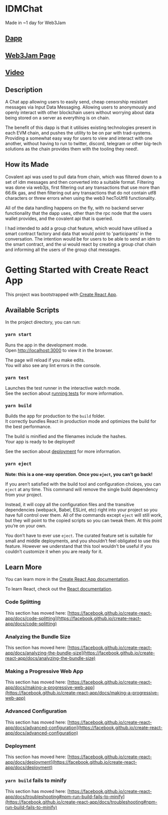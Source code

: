 # IDMChat
Made in ~1 day for Web3Jam

## [Dapp](https://idmchat.xyz)
## [Web3Jam Page](https://showcase.ethglobal.com/web3jam/idmchat)
## [Video](https://www.youtube.com/watch?v=4MBBrphTUWs)

## Description
A Chat app allowing users to easily send, cheap censorship resistant messages via Input Data Messaging. Allowing users to anonymously and openly interact with other blockchain users without worrying about data being stored on a server as everything is on chain.

The benefit of this dapp is that it utilisies existing technologies present in each EVM chain, and pushes the utility to be on par with trad-systems. Providing a somewhat easy way for users to view and interact with one another, without having to run to twitter, discord, telegram or other big-tech solutions as the chain provides them with the tooling they need!.

## How its Made

Covalent api was used to pull data from chain, which was filtered down to a set of idm messages and then converted into a suitable format. Filtering was done via web3js, first filtering out any transactions that use more than 66.6k gas, and then filtering out any transactions that do not contain utf8 characters or threw errors when using the web3 hecToUtf8 functionality.

All of the data handling happens on the fly, with no backend server functionality that the dapp uses, other than the rpc node that the users wallet provides, and the covalent api that is queried.

I had intended to add a group chat feature, which would have utilised a smart contract factory and data that would point to 'participants' in the conversation. The intention would be for users to be able to send an idm to the smart contract, and the ui would react by creating a group chat chain and informing all the users of the group chat messages.

# Getting Started with Create React App

This project was bootstrapped with [Create React App](https://github.com/facebook/create-react-app).

## Available Scripts

In the project directory, you can run:

### `yarn start`

Runs the app in the development mode.\
Open [http://localhost:3000](http://localhost:3000) to view it in the browser.

The page will reload if you make edits.\
You will also see any lint errors in the console.

### `yarn test`

Launches the test runner in the interactive watch mode.\
See the section about [running tests](https://facebook.github.io/create-react-app/docs/running-tests) for more information.

### `yarn build`

Builds the app for production to the `build` folder.\
It correctly bundles React in production mode and optimizes the build for the best performance.

The build is minified and the filenames include the hashes.\
Your app is ready to be deployed!

See the section about [deployment](https://facebook.github.io/create-react-app/docs/deployment) for more information.

### `yarn eject`

**Note: this is a one-way operation. Once you `eject`, you can’t go back!**

If you aren’t satisfied with the build tool and configuration choices, you can `eject` at any time. This command will remove the single build dependency from your project.

Instead, it will copy all the configuration files and the transitive dependencies (webpack, Babel, ESLint, etc) right into your project so you have full control over them. All of the commands except `eject` will still work, but they will point to the copied scripts so you can tweak them. At this point you’re on your own.

You don’t have to ever use `eject`. The curated feature set is suitable for small and middle deployments, and you shouldn’t feel obligated to use this feature. However we understand that this tool wouldn’t be useful if you couldn’t customize it when you are ready for it.

## Learn More

You can learn more in the [Create React App documentation](https://facebook.github.io/create-react-app/docs/getting-started).

To learn React, check out the [React documentation](https://reactjs.org/).

### Code Splitting

This section has moved here: [https://facebook.github.io/create-react-app/docs/code-splitting](https://facebook.github.io/create-react-app/docs/code-splitting)

### Analyzing the Bundle Size

This section has moved here: [https://facebook.github.io/create-react-app/docs/analyzing-the-bundle-size](https://facebook.github.io/create-react-app/docs/analyzing-the-bundle-size)

### Making a Progressive Web App

This section has moved here: [https://facebook.github.io/create-react-app/docs/making-a-progressive-web-app](https://facebook.github.io/create-react-app/docs/making-a-progressive-web-app)

### Advanced Configuration

This section has moved here: [https://facebook.github.io/create-react-app/docs/advanced-configuration](https://facebook.github.io/create-react-app/docs/advanced-configuration)

### Deployment

This section has moved here: [https://facebook.github.io/create-react-app/docs/deployment](https://facebook.github.io/create-react-app/docs/deployment)

### `yarn build` fails to minify

This section has moved here: [https://facebook.github.io/create-react-app/docs/troubleshooting#npm-run-build-fails-to-minify](https://facebook.github.io/create-react-app/docs/troubleshooting#npm-run-build-fails-to-minify)
